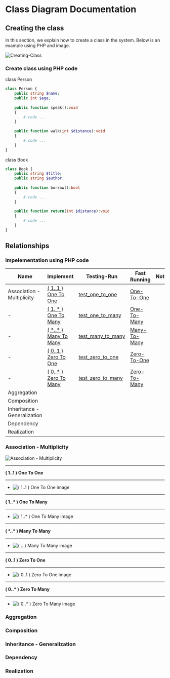 # Class Diagram Documentation
## Creating the class
In this section, we explain how to create a class in the system. Below is an example using PHP and image.

![Creating-Class](diagrams/images/Class-Diagram/class-diagram-write-class.jpg)

### Create class using PHP code
class Person
``` php
class Person {
    public string $name;
    public int $age;
    
    public function speak():void
    {
        # code ...
    }
    
    public function walk(int $distance):void
    {
        # code ...
    }
}
```

class Book
``` php
class Book {
    public string $title;
    public string $author;
    
    public function borrow():bool
    {
        # code ...
    }
    
    public function return(int $distance):void
    {
        # code ...
    }
}
```

## Relationships

### Impelementation using PHP code
| Name | Implement | Testing-Run | Fast Running | Notes |
| ---- | --------- | ----------- | ------------ | ----- |
| Association - Multiplicity | [ ( 1..1 ) One To One ](implementation/php/app/Association/OneToOne) |  [ test_one_to_one ](implementation/php/tests/AssociationTest.php#L17) | [One-To-One](implementation/php/app/Association/Run/One-to-One) | |
| - | [ ( 1..* ) One To Many ](implementation/php/app/Association/OneToMany) | [ test_one_to_many ](implementation/php/tests/AssociationTest.php#L26) | [One-To-Many](implementation/php/app/Association/Run/One-to-Many) | |
| - | [ ( \*..* ) Many To Many ](implementation/php/app/Association/ManyToMany) | [ test_many_to_many ](implementation/php/tests/AssociationTest.php#L40) | [Many-To-Many](implementation/php/app/Association/Run/Many-to-Many) | |
| - | [ ( 0..1 ) Zero To One ](implementation/php/app/Association/ZeroToOne) | [ test_zero_to_one ](implementation/php/tests/AssociationTest.php#L57) | [Zero-To-One](implementation/php/app/Association/Run/Zero-to-One) | |
| - | [ ( 0..* ) Zero To Many ](implementation/php/app/Association/ZeroToMany) | [ test_zero_to_many ](implementation/php/tests/AssociationTest.php#L68) | [Zero-To-Many](implementation/php/app/Association/Run/Zero-to-Many) | |
| Aggregation |  |  |  |  |
| Composition |  |  |  |  |
| Inheritance - Generalization |  |  |  |  |
| Dependency |  |  |  |  |
| Realization |  |  |  |  |

### **Association - Multiplicity**
![ Association - Multiplicity ](diagrams/images/Association/Multiplicity-cover.jpg)
____________________________
**( 1..1 ) One To One**
____________________________
* ![ ( 1..1 ) One To One image ](diagrams/images/Association/Association-One-to-One.jpg)
____________________________
**( 1..\* ) One To Many**
____________________________
* ![ ( 1..* ) One To Many image ](diagrams/images/Association/Association-One-to-Many.jpg)
____________________________
**( \*..\* ) Many To Many**
____________________________
* ![ ( *..* ) Many To Many image ](diagrams/images/Association/Association-Many-to-Many.jpg)
____________________________
**( 0..1 ) Zero To One**
____________________________
* ![ ( 0..1 ) Zero To One image ](diagrams/images/Association/Association-Zero-to-One.jpg)
____________________________
**( 0..\* ) Zero To Many**
____________________________
* ![ ( 0..* ) Zero To Many image ](diagrams/images/Association/Association-Zero-to-Many.jpg)

### **Aggregation**


### **Composition**


### **Inheritance - Generalization**


### **Dependency**


### **Realization**

